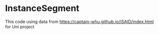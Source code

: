 # InstanceSegment
This code using data from https://captain-whu.github.io/iSAID/index.html for Uni project
